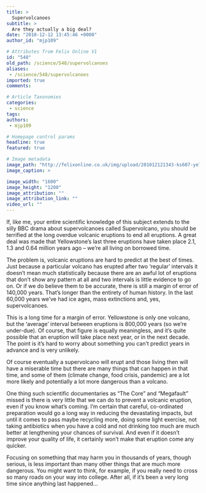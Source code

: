```yaml
---
title: >
  Supervolcanoes
subtitle: >
  Are they actually a big deal?
date: "2010-12-12 13:45:46 +0000"
author_id: "mjp109"

# Attributes from Felix Online V1
id: "548"
old_path: /science/548/supervolcanoes
aliases:
 - /science/548/supervolcanoes
imported: true
comments:

# Article Taxonomies
categories:
 - science
tags:
authors:
 - mjp109

# Homepage control params
headline: true
featured: true

# Image metadata
image_path: "http://felixonline.co.uk/img/upload/201012121343-ks607-yellowst.jpg"
image_caption: >

image_width: "1600"
image_height: "1200"
image_attribution: ""
image_attribution_link: ""
video_url: ""
---
```


If, like me, your entire scientific knowledge of this subject extends to the silly BBC drama about supervolcanoes called Supervolcano, you should be terrified at the long overdue volcanic eruptions to end all eruptions. A great deal was made that Yellowstone’s last three eruptions have taken place 2.1, 1.3 and 0.64 million years ago – we’re all living on borrowed time.

The problem is, volcanic eruptions are hard to predict at the best of times. Just because a particular volcano has erupted after two ‘regular’ intervals it doesn’t mean much statistically because there are an awful lot of eruptions that don’t show any pattern at all and two intervals is little evidence to go on. Or if we do believe them to be accurate, there is still a margin of error of 140,000 years. That’s longer than the entirety of human history. In the last 60,000 years we’ve had ice ages, mass extinctions and, yes, supervolcanoes.

This is a long time for a margin of error. Yellowstone is only one volcano, but the ‘average’ interval between eruptions is 800,000 years (so we’re under-due). Of course, that figure is equally meaningless, and it’s quite possible that an eruption will take place next year, or in the next decade. The point is it’s hard to worry about something you can’t predict years in advance and is very unlikely.

Of course eventually a supervolcano will erupt and those living then will have a miserable time but there are many things that can happen in that time, and some of them (climate change, food crisis, pandemic) are a lot more likely and potentially a lot more dangerous than a volcano.

One thing such scientific documentaries as “The Core” and “Megafault” missed is there is very little that we can do to prevent a volcanic eruption, even if you know what’s coming. I’m certain that careful, co-ordinated preparation would go a long way in reducing the devastating impacts, but until it comes to pass maybe recycling more, doing some light exercise, not taking antibiotics when you have a cold and not drinking too much are much better at lengthening your chances of survival. And even if it doesn’t improve your quality of life, it certainly won’t make that eruption come any quicker.

Focusing on something that may harm you in thousands of years, though serious, is less important than many other things that are much more dangerous. You might want to think, for example, if you really need to cross so many roads on your way into college. After all, if it’s been a very long time since anything last happened...
